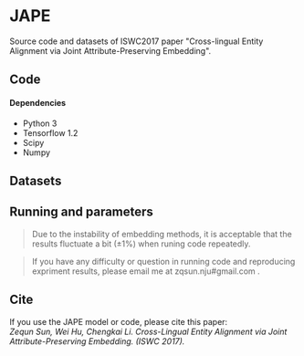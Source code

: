 # JAPE
Source code and datasets of ISWC2017 paper "Cross-lingual Entity Alignment via Joint Attribute-Preserving Embedding".

## Code

#### Dependencies
* Python 3
* Tensorflow 1.2 
* Scipy
* Numpy

## Datasets

## Running and parameters

>Due to the instability of embedding methods, it is acceptable that the results fluctuate a bit (±1%) when runing code repeatedly.

>If you have any difficulty or question in running code and reproducing expriment results, please email me at zqsun.nju#gmail.com .

## Cite
If you use the JAPE model or code, please cite this paper:      
_Zequn Sun, Wei Hu, Chengkai Li. Cross-Lingual Entity Alignment via Joint Attribute-Preserving Embedding. (ISWC 2017)._
